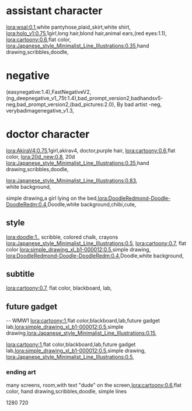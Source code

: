 # assistant character
<lora:wsal:0.1>,white pantyhose,plaid_skirt,white shirt,
<lora:holo_v1:0.75>,1girl,long hair,blond hair,animal ears,(red eyes:1.1),
<lora:cartoony:0.6>,flat color,
<lora:Japanese_style_Minimalist_Line_Illustrations:0.35>,hand drawing,scribbles,doodle,


# negative 
(easynegative:1.4),FastNegativeV2,(ng_deepnegative_v1_75t:1.4),bad_prompt_version2,badhandsv5-neg,bad_prompt_version2,(bad_pictures:2.0), By bad artist -neg, verybadimagenegative_v1.3,



# doctor character 
<lora:AkiraV4:0.75>,1girl,akirav4, doctor,purple hair, 
<lora:cartoony:0.6>,flat color,
<lora:20d_new:0.8>, 20d
<lora:Japanese_style_Minimalist_Line_Illustrations:0.35>,hand drawing,scribbles,doodle,





<lora:Japanese_style_Minimalist_Line_Illustrations:0.83>,  
white background, 

<!-- <lora:AkiraV4:0.75>,1girl,<lora:Japanese_style_Minimalist_Line_Illustrations:0.8>, 1 doctor, purple hair -->

simple drawing,a girl lying on the bed,<lora:DoodleRedmond-Doodle-DoodleRedm:0.4>,Doodle,white background,chibi,cute,


## style
<lora:doodle:1.>, scribble, colored chalk, crayons
<lora:Japanese_style_Minimalist_Line_Illustrations:0.5>,
<lora:cartoony:0.7>, flat color
<lora:simple_drawing_xl_b1-000012:0.5>,simple drawing,
<lora:DoodleRedmond-Doodle-DoodleRedm:0.4>,Doodle,white background,

## subtitle 
<lora:cartoony:0.7>, flat color, blackboard, lab, 



## future gadget 
-- WMW1
<lora:cartoony:1>,flat color,blackboard,lab,future gadget lab,<lora:simple_drawing_xl_b1-000012:0.5>,simple drawing,<lora:Japanese_style_Minimalist_Line_Illustrations:0.15>,

<lora:cartoony:1>,flat color,blackboard,lab,future gadget lab,<lora:simple_drawing_xl_b1-000012:0.5>,simple drawing,
<lora:Japanese_style_Minimalist_Line_Illustrations:0.5>,


### ending art 
many screens, room,with text "dude" on the screen,<lora:cartoony:0.6>,flat color,
hand drawing,scribbles,doodle, simple lines

1280
720